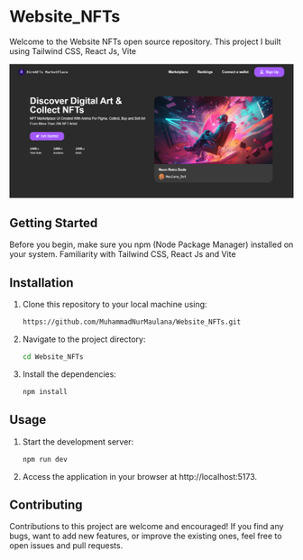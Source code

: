 # Website_NFTs

Welcome to the Website NFTs open source repository. This project I built using Tailwind CSS, React Js, Vite


<img width="1440" alt="Screenshot 2023-09-29 at 12" src="https://github.com/MuhammadNurMaulana/Website_NFTs/blob/master/public/web.png">


## Getting Started
Before you begin, make sure you npm (Node Package Manager) installed on your system. Familiarity with Tailwind CSS, React Js and Vite


## Installation

1. Clone this repository to your local machine using:

   ```bash
   https://github.com/MuhammadNurMaulana/Website_NFTs.git
   ```

2. Navigate to the project directory:
   ```bash
   cd Website_NFTs
   ```
3. Install the dependencies:
   ```bash
   npm install
   ```

   
## Usage

1. Start the development server:
   ```bash
   npm run dev
   ```
2. Access the application in your browser at http://localhost:5173.


## Contributing

Contributions to this project are welcome and encouraged! If you find any bugs, want to add new features, or improve the existing ones, feel free to open issues and pull requests.
